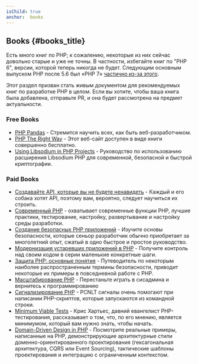 ```yaml
---
isChild: true
anchor:  books
---
```


## Books {#books_title}

Есть много книг по PHP; к сожалению, некоторые из них сейчас довольно старые и уже не точны. В частности, избегайте книг
по "PHP 6", версии, которой теперь никогда не будет. Следующим основным выпуском PHP после 5.6 был «PHP 7»
[частично из-за этого](https://wiki.php.net/rfc/php6).

Этот раздел призван стать живым документом для рекомендуемых книг по разработке PHP в целом. Если вы хотите, чтобы ваша
книга была добавлена, отправьте PR, и она будет рассмотрена на предмет актуальности.

### Free Books

* [PHP Pandas](http://daylerees.com/php-pandas/) - Стремится научить всех, как быть веб-разработчиком.
* [PHP The Right Way](https://leanpub.com/phptherightway/) - Этот веб-сайт доступен в виде книги совершенно бесплатно.
* [Using Libsodium in PHP Projects](https://paragonie.com/book/pecl-libsodium) - Руководство по использованию расширения
Libsodium PHP для современной, безопасной и быстрой криптографии.

### Paid Books

* [Создавайте API, которые вы не будете ненавидеть](https://apisyouwonthate.com/) - Каждый и его собака хотят API,
поэтому вам, вероятно, следует научиться их строить.
* [Современный PHP](http://shop.oreilly.com/product/0636920033868.do) - охватывает современные функции PHP, лучшие практики, тестирование, настройку, развертывание и настройку среды разработки.
* [Создание безопасных PHP приложений](https://leanpub.com/buildingsecurephpapps) - Изучите основы безопасности, которые сеньор
разработчик обычно приобретает за многолетний опыт, сжатый в одно быстрое и простое руководство.
* [Модернизация устаревших приложений в PHP](https://leanpub.com/mlaphp) - Получите контроль над своим кодом в серии
маленькие конкретные шаги.
* [Защита PHP: основные понятия](https://leanpub.com/securingphp-coreconcepts) - Путеводитель по некоторым наиболее распространенным
термины безопасности, приводит некоторые их примеры в повседневной работе с PHP.
* [Масштабирование PHP](http://www.scalingphpbook.com/) - Перестаньте играть в сисадмина и вернитесь к программированию
* [Сигнализирование PHP](https://leanpub.com/signalingphp) - PCNLT сигналы очень помогают при написании PHP-скриптов, которые
запускаются из командной строки.
* [Minimum Viable Tests](https://leanpub.com/minimumviabletests) - Крис Хартьес, давний евангелист PHP-тестирования, рассказывает о том, что, по его мнению, является минимумом, который вам нужно знать, чтобы начать.
* [Domain-Driven Design in PHP](https://leanpub.com/ddd-in-php) - Посмотрите реальные примеры, написанные на PHP, демонстрирующие архитектурные стили доменно-ориентированного проектирования (гексагональная архитектура, CQRS или Event Sourcing), тактические шаблоны проектирования и интеграцию с ограниченным контекстом.

